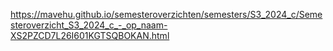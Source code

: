 https://mavehu.github.io/semesteroverzichten/semesters/S3_2024_c/Semesteroverzicht_S3_2024_c_-_op_naam-XS2PZCD7L26I601KGTSQBOKAN.html